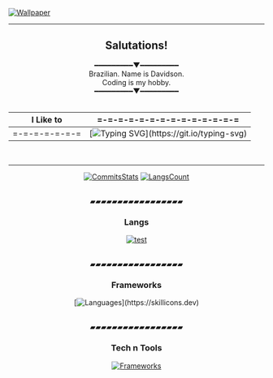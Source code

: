 [![Wallpaper](https://64.media.tumblr.com/69175382a8d086c034593c79c9cacfc2/ae046cdb654d7229-4f/s1280x1920/e4cb80e3bf118c0c0bd3220c09a069af360c0d5a.jpg)]()

---

<div align="center">  
  
## Salutations! 

━━━━━━━━━▼━━━━━━━━━ 
</br>
Brazilian. Name is Davidson. </br>
Coding is my hobby.
</br>
━━━━━━━━━▼━━━━━━━━━
</br>
&nbsp;

| I Like to | =-=-=-=-=-=-=-=-=-=-=-=-=-= |
| :--: | :--: |
| =-=-=-=-=-=-= | [![Typing SVG](https://readme-typing-svg.demolab.com?font=Fira+Code&weight=200&size=17&duration=1500&pause=500&color=F7F7F7&vCenter=true&random=true&width=200&height=17&lines=Create.;Solve+problems.;Learn+new+things.;Make+the+difference.)](https://git.io/typing-svg) |

&nbsp;

---
[![CommitsStats](https://github-readme-stats.vercel.app/api/?username=RockyPHER&count_private=true&theme=dark&hide=issues,stars&showicons=true)]()
[![LangsCount](https://github-readme-stats.vercel.app/api/top-langs/?username=RockyPHER&langs_count=5&layout=compact&theme=dark)]()

</br>
▰▰▰▰▰▰▰▰▰▰▰▰▰▰▰▰▰
</br>

### Langs
[![test](https://skillicons.dev/icons?i=ts,js,css,html,cs,rust,java,py,mysql,mongodb,bash)](https://skillicons.dev)

</br>
▰▰▰▰▰▰▰▰▰▰▰▰▰▰▰▰▰
</br>

### Frameworks
[![Languages](https://skillicons.dev/icons?i=nodejs,next,react,vite,vitest,tailwind,sass,sqlite,tauri,dotnet,actix,express,prisma,)](https://skillicons.dev)

</br>
▰▰▰▰▰▰▰▰▰▰▰▰▰▰▰▰▰
</br>

### Tech n Tools
[![Frameworks](https://skillicons.dev/icons?i=git,discordjs,obsidian,eclipse,vscode,docker,debian,linux,md,vercel)](https://skillicons.dev)


</div>


